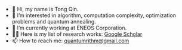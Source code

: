 - 👋 Hi, my name is Tong Qin.
- 👀 I’m interested in algorithm, computation complexity, optimization problems and quantum annealing.
- 🌱 I’m currently working at ENEOS Corporation.
- 👨‍🔬 Here is my list of research works: [Google Scholar](https://scholar.google.co.jp/citations?hl=ja&view_op=list_works&gmla=AFix5MZ5YfZeW0xG1tGD9fI6IJ-Y-8Lyq986LvsEsuZbFvEhDhBZKYWR0_4BcQWScKK50eIj1fLT2f75XLo9Gso20AB4iqN4IPKi9hW4ELVMWkViXTSYUsmrFj7F3nsSqGbFOGw&user=NXqNqj4AAAAJ)
- 📫 How to reach me: quantumrithm@gmail.com

<!---
scorpioares/scorpioares is a ✨ special ✨ repository because its `README.md` (this file) appears on your GitHub profile.
You can click the Preview link to take a look at your changes.
--->
